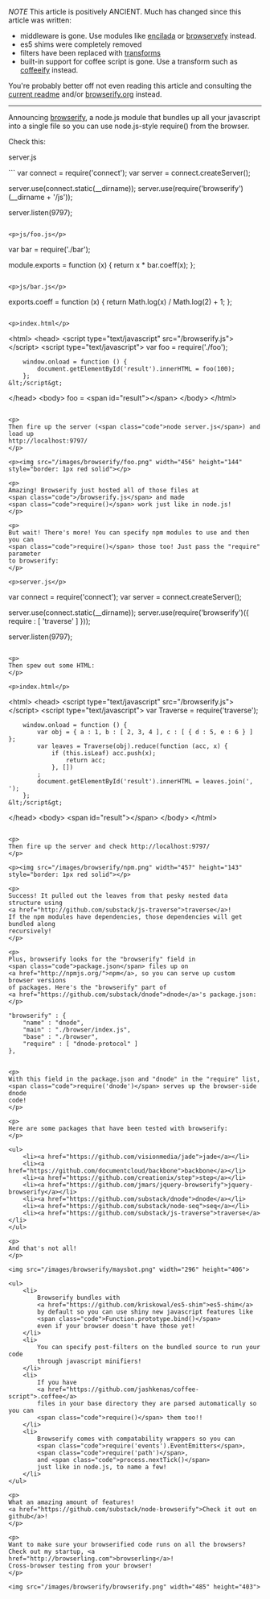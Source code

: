 *NOTE* This article is positively ANCIENT. Much has changed since this article
was written:

* middleware is gone. Use modules like
[encilada](https://github.com/shtylman/node-enchilada)
or [browservefy](https://github.com/chrisdickinson/browservefy) instead.
* es5 shims were completely removed
* filters have been replaced with [transforms](https://github.com/substack/node-browserify#btransformtr)
* built-in support for coffee script is gone. Use a transform such as
[coffeeify](https://github.com/substack/coffeeify) instead.

You're probably better off not even reading this article and consulting the
[current readme](https://github.com/substack/node-browserify)
and/or [browserify.org](http://browserify.org) instead.

***

Announcing <a href="https://github.com/substack/node-browserify">browserify</a>,
a node.js module that bundles up all your javascript into a single file so you
can use node.js-style <span class="code">require()</span> from the browser.
</p>

<p>
Check this:
</p>

<p>server.js</p>
```
var connect = require('connect');
var server = connect.createServer();

server.use(connect.static(__dirname));
server.use(require('browserify')(__dirname + '/js'));

server.listen(9797);
```

<p>js/foo.js</p>
```
var bar = require('./bar');

module.exports = function (x) {
    return x * bar.coeff(x);
};
```

<p>js/bar.js</p>
```
exports.coeff = function (x) {
    return Math.log(x) / Math.log(2) + 1;
};
```

<p>index.html</p>
```
&lt;html&gt;
&lt;head&gt;
    &lt;script type="text/javascript" src="/browserify.js"&gt;&lt;/script&gt;
    &lt;script type="text/javascript"&gt;
        var foo = require('./foo');
        
        window.onload = function () {
            document.getElementById('result').innerHTML = foo(100);
        };
    &lt;/script&gt;
&lt;/head&gt;
&lt;body&gt;
    foo = &lt;span id="result"&gt;&lt;/span&gt;
&lt;/body&gt;
&lt;/html&gt;
```

<p>
Then fire up the server (<span class="code">node server.js</span>) and load up
http://localhost:9797/
</p>

<p><img src="/images/browserify/foo.png" width="456" height="144"
style="border: 1px red solid"></p>

<p>
Amazing! Browserify just hosted all of those files at
<span class="code">/browserify.js</span> and made
<span class="code">require()</span> work just like in node.js!
</p>

<p>
But wait! There's more! You can specify npm modules to use and then you can
<span class="code">require()</span> those too! Just pass the "require" parameter
to browserify:
</p>

<p>server.js</p>
```
var connect = require('connect');
var server = connect.createServer();

server.use(connect.static(__dirname));
server.use(require('browserify')({
    require : [ 'traverse' ]
}));

server.listen(9797);
```

<p>
Then spew out some HTML:
</p>

<p>index.html</p>
```
&lt;html&gt;
&lt;head&gt;
    &lt;script type="text/javascript" src="/browserify.js"&gt;&lt;/script&gt;
    &lt;script type="text/javascript"&gt;
        var Traverse = require('traverse');
        
        window.onload = function () {
            var obj = { a : 1, b : [ 2, 3, 4 ], c : [ { d : 5, e : 6 } ] };
            var leaves = Traverse(obj).reduce(function (acc, x) {
                if (this.isLeaf) acc.push(x);
                    return acc;
                }, [])
            ;
            document.getElementById('result').innerHTML = leaves.join(', ');
        };
    &lt;/script&gt;
&lt;/head&gt;
&lt;body&gt;
    &lt;span id="result"&gt;&lt;/span&gt;
&lt;/body&gt;
&lt;/html&gt;
```

<p>
Then fire up the server and check http://localhost:9797/
</p>

<p><img src="/images/browserify/npm.png" width="457" height="143"
style="border: 1px red solid"></p>

<p>
Success! It pulled out the leaves from that pesky nested data structure using
<a href="http://github.com/substack/js-traverse">traverse</a>!
If the npm modules have dependencies, those dependencies will get bundled along
recursively!
</p>

<p>
Plus, browserify looks for the "browserify" field in
<span class="code">package.json</span> files up on
<a href="http://npmjs.org/">npm</a>, so you can serve up custom browser versions
of packages. Here's the "browserify" part of
<a href="https://github.com/substack/dnode">dnode</a>'s package.json:
</p>

```
    "browserify" : {
        "name" : "dnode",
        "main" : "./browser/index.js",
        "base" : "./browser",
        "require" : [ "dnode-protocol" ]
    },
```

<p>
With this field in the package.json and "dnode" in the "require" list,
<span class="code">require('dnode')</span> serves up the browser-side dnode
code!
</p>

<p>
Here are some packages that have been tested with browserify:
</p>

<ul>
    <li><a href="https://github.com/visionmedia/jade">jade</a></li>
    <li><a href="https://github.com/documentcloud/backbone">backbone</a></li>
    <li><a href="https://github.com/creationix/step">step</a></li>
    <li><a href="https://github.com/jmars/jquery-browserify">jquery-browserify</a></li>
    <li><a href="https://github.com/substack/dnode">dnode</a></li>
    <li><a href="https://github.com/substack/node-seq">seq</a></li>
    <li><a href="https://github.com/substack/js-traverse">traverse</a></li>
</ul>

<p>
And that's not all!
</p>

<img src="/images/browserify/maysbot.png" width="296" height="406">

<ul>
    <li>
        Browserify bundles with
        <a href="https://github.com/kriskowal/es5-shim">es5-shim</a>
        by default so you can use shiny new javascript features like
        <span class="code">Function.prototype.bind()</span>
        even if your browser doesn't have those yet!
    </li>
    <li>
        You can specify post-filters on the bundled source to run your code
        through javascript minifiers!
    </li>
    <li>
        If you have
        <a href="https://github.com/jashkenas/coffee-script">.coffee</a>
        files in your base directory they are parsed automatically so you can
        <span class="code">require()</span> them too!!
    </li>
    <li>
        Browserify comes with compatability wrappers so you can
        <span class="code">require('events').EventEmitters</span>,
        <span class="code">require('path')</span>,
        and <span class="code">process.nextTick()</span>
        just like in node.js, to name a few!
    </li>
</ul>

<p>
What an amazing amount of features!
<a href="https://github.com/substack/node-browserify">Check it out on github</a>!
</p>

<p>
Want to make sure your browserified code runs on all the browsers?
Check out my startup, <a href="http://browserling.com">browserling</a>!
Cross-browser testing from your browser!
</p>

<img src="/images/browserify/browserify.png" width="485" height="403">
